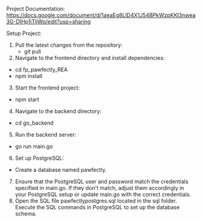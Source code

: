 Project Documentation: https://docs.google.com/document/d/1aeaEg8LID4X1J54BPkWzpKKI3nwea3G-DIHp1iTljWo/edit?usp=sharing

Setup Project:
1. Pull the latest changes from the repository:
   - git pull
2. Navigate to the frontend directory and install dependencies:
  - cd fp_pawfectly_REA
  - npm install
3. Start the frontend project:
  - npm start
4. Navigate to the backend directory:
  - cd go_backend
5. Run the backend server:
  - go run main.go
6. Set up PostgreSQL:
  - Create a database named pawfectly.
7. Ensure that the PostgreSQL user and password match the credentials specified in main.go. If they don't match, adjust them accordingly in your PostgreSQL setup or update main.go with the correct credentials.
8. Open the SQL file pawfectlypostgres.sql located in the sql folder. Execute the SQL commands in PostgreSQL to set up the database schema.
